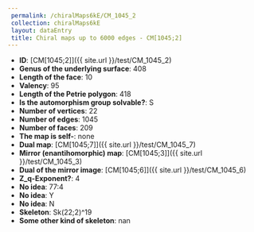 ```yaml
--- 
 permalink: /chiralMaps6kE/CM_1045_2 
 collection: chiralMaps6kE
 layout: dataEntry
 title: Chiral maps up to 6000 edges - CM[1045;2]
---
```


- **ID**: [CM[1045;2]]({{ site.url }}/test/CM_1045_2)
- **Genus of the underlying surface**: 408
- **Length of the face**: 10
- **Valency**: 95
- **Length of the Petrie polygon**: 418
- **Is the automorphism group solvable?**: S
- **Number of vertices**: 22
- **Number of edges**: 1045
- **Number of faces**: 209
- **The map is self-**: none
- **Dual map**: [CM[1045;7]]({{ site.url }}/test/CM_1045_7)
- **Mirror (enantihomorphic) map**: [CM[1045;3]]({{ site.url }}/test/CM_1045_3)
- **Dual of the mirror image**: [CM[1045;6]]({{ site.url }}/test/CM_1045_6)
- **Z_q-Exponent?**: 4
- **No idea**:  77:4
- **No idea**: Y
- **No idea**: N
- **Skeleton**: Sk(22;2)^19
- **Some other kind of skeleton**: nan
